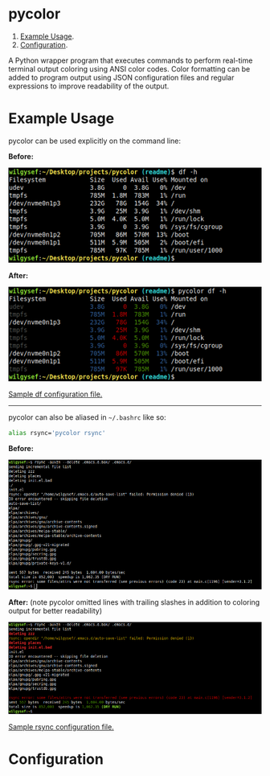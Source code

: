 # pycolor

1. [Example Usage](#example-usage).
2. [Configuration](#configuration).

A Python wrapper program that executes commands to perform real-time terminal output coloring using ANSI color codes.
Color formatting can be added to program output using JSON configuration files and regular expressions to improve readability of the output.

# Example Usage

pycolor can be used explicitly on the command line:

__Before:__

![sample df output](/docs/images/sample-df-output.png)

__After:__

![sample colored df output](/docs/images/sample-df-output-colored.png)

[Sample df configuration file.](/docs/sample-config/df.json)

----

pycolor can also be aliased in `~/.bashrc` like so:
```bash
alias rsync='pycolor rsync'
```

__Before:__

![sample rsync output](/docs/images/sample-rsync-output.png)

__After:__ (note pycolor omitted lines with trailing slashes in addition to coloring output for better readability)

![sample colored rsync output](/docs/images/sample-rsync-output-colored.png)

[Sample rsync configuration file.](/docs/sample-config/rsync.json)

# Configuration
